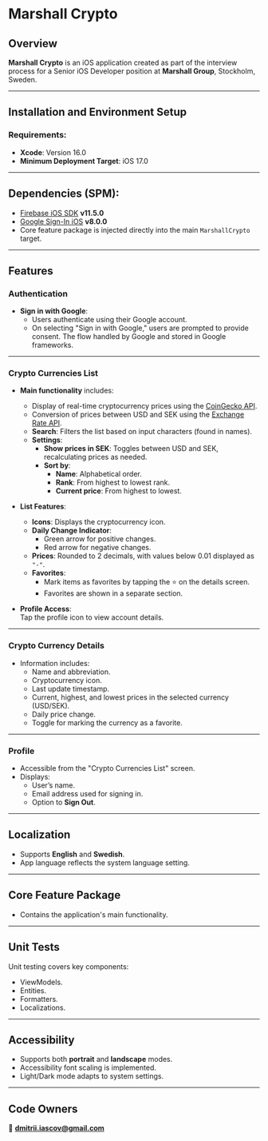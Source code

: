 # Marshall Crypto

## Overview  
**Marshall Crypto** is an iOS application created as part of the interview process for a Senior iOS Developer position at **Marshall Group**, Stockholm, Sweden.

---

## Installation and Environment Setup  

### Requirements:  
- **Xcode**: Version 16.0  
- **Minimum Deployment Target**: iOS 17.0  

---

## Dependencies (SPM):  
- [Firebase iOS SDK](https://github.com/firebase/firebase-ios-sdk) **v11.5.0**  
- [Google Sign-In iOS](https://github.com/google/GoogleSignIn-iOS) **v8.0.0**  
- Core feature package is injected directly into the main `MarshallCrypto` target.

---

## Features  

### Authentication  
- **Sign in with Google**:  
  - Users authenticate using their Google account.  
  - On selecting "Sign in with Google," users are prompted to provide consent. The flow handled by Google and stored in Google frameworks.

---

### Crypto Currencies List  
- **Main functionality** includes:  
  - Display of real-time cryptocurrency prices using the [CoinGecko API](https://api.coingecko.com/api/v3/coins/markets?vs_currency=usd).  
  - Conversion of prices between USD and SEK using the [Exchange Rate API](https://v6.exchangerate-api.com/v6/api_key/latest/USD).  
  - **Search**: Filters the list based on input characters (found in names).  
  - **Settings**:  
    - **Show prices in SEK**: Toggles between USD and SEK, recalculating prices as needed.  
    - **Sort by**:  
      - **Name**: Alphabetical order.  
      - **Rank**: From highest to lowest rank.  
      - **Current price**: From highest to lowest.  

- **List Features**:  
  - **Icons**: Displays the cryptocurrency icon.  
  - **Daily Change Indicator**:  
    - Green arrow for positive changes.  
    - Red arrow for negative changes.  
  - **Prices**: Rounded to 2 decimals, with values below 0.01 displayed as `"-"`.  
  - **Favorites**:  
    - Mark items as favorites by tapping the ⭐ on the details screen.  
    - Favorites are shown in a separate section.  

- **Profile Access**:  
  Tap the profile icon to view account details.  

---

### Crypto Currency Details  
- Information includes:  
  - Name and abbreviation.  
  - Cryptocurrency icon.  
  - Last update timestamp.  
  - Current, highest, and lowest prices in the selected currency (USD/SEK).  
  - Daily price change.  
  - Toggle for marking the currency as a favorite.  

---

### Profile  
- Accessible from the "Crypto Currencies List" screen.  
- Displays:  
  - User’s name.  
  - Email address used for signing in.  
  - Option to **Sign Out**.  

---

## Localization  
- Supports **English** and **Swedish**.  
- App language reflects the system language setting.  

---

## Core Feature Package  
- Contains the application's main functionality.  

---

## Unit Tests  
Unit testing covers key components:  
- ViewModels.  
- Entities.  
- Formatters.  
- Localizations.  

---

## Accessibility  
- Supports both **portrait** and **landscape** modes.  
- Accessibility font scaling is implemented.  
- Light/Dark mode adapts to system settings.  

---

## Code Owners  
📧 **dmitrii.iascov@gmail.com**  
